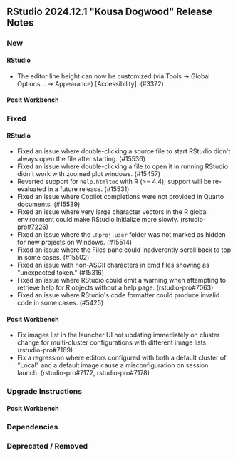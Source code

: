 ## RStudio 2024.12.1 "Kousa Dogwood" Release Notes

### New

#### RStudio
- The editor line height can now be customized (via Tools -> Global Options... -> Appearance) [Accessibility]. (#3372)

#### Posit Workbench

### Fixed

#### RStudio
- Fixed an issue where double-clicking a source file to start RStudio didn't always open the file after starting. (#15536)
- Fixed an issue where double-clicking a file to open it in running RStudio didn't work with zoomed plot windows. (#15457) 
- Reverted support for `help.htmltoc` with R (>= 4.4); support will be re-evaluated in a future release. (#15531)
- Fixed an issue where Copilot completions were not provided in Quarto documents. (#15539)
- Fixed an issue where very large character vectors in the R global environment could make RStudio initialize more slowly. (rstudio-pro#7226)
- Fixed an issue where the `.Rproj.user` folder was not marked as hidden for new projects on Windows. (#15514)
- Fixed an issue where the Files pane could inadverently scroll back to top in some cases. (#15502)
- Fixed an issue with non-ASCII characters in qmd files showing as "unexpected token." (#15316)
- Fixed an issue where RStudio could emit a warning when attempting to retrieve help for R objects without a help page. (rstudio-pro#7063)
- Fixed an issue where RStudio's code formatter could produce invalid code in some cases. (#5425)

#### Posit Workbench
- Fix images list in the launcher UI not updating immediately on cluster change for multi-cluster configurations with different image lists. (rstudio-pro#7169)
- Fix a regression where editors configured with both a default cluster of "Local" and a default image cause a misconfiguration on session launch. (rstudio-pro#7172, rstudio-pro#7178)

### Upgrade Instructions

#### Posit Workbench

### Dependencies

### Deprecated / Removed
